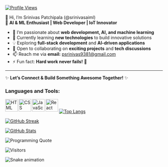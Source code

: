 [![Profile Views](https://hits.seeyoufarm.com/api/count/incr/badge.svg?url=https://github.com/srinivasaiml&title=Profile%20Views)](https://github.com/srinivasaiml)


👋 Hi, I’m Srinivas Patchipala (@srinivasaiml)  
🚀 **AI & ML Enthusiast | Web Developer | IoT Innovator**  

- 👀 I’m passionate about **web development, AI, and machine learning**  
- 🌱 Currently learning **new technologies** to build innovative solutions  
- 💡 Exploring **full-stack development** and **AI-driven applications**  
- 💞️ Open to collaborating on **exciting projects** and **tech discussions**  
- 📫 Reach me via **email:** psrinivas9381@gmail.com  
- ⚡ Fun fact: **Hard work never fails!** 💪  

---

✨ **Let’s Connect & Build Something Awesome Together!** ✨  
### Languages and Tools:
<img align="left" alt="HTML" width="40px" src="https://cdn.jsdelivr.net/gh/devicons/devicon/icons/html5/html5-original.svg" />
<img align="left" alt="CSS" width="40px" src="https://cdn.jsdelivr.net/gh/devicons/devicon/icons/css3/css3-original.svg" />
<img align="left" alt="JavaScript" width="40px" src="https://cdn.jsdelivr.net/gh/devicons/devicon/icons/javascript/javascript-original.svg" />
<img align="left" alt="React" width="40px" src="https://cdn.jsdelivr.net/gh/devicons/devicon/icons/react/react-original.svg" />
<br/>





[![Top Langs](https://github-readme-stats.vercel.app/api/top-langs/?username=srinivasaiml&layout=compact&langs_count=6&theme=dark)](https://github.com/anuraghazra/github-readme-stats)




[![GitHub Streak](https://streak-stats.demolab.com/?user=srinivasaiml&theme=radical&hide_border=true)](https://git.io/streak-stats)



[![GitHub Stats](https://github-readme-stats.vercel.app/api?username=srinivasaiml&show_icons=true&theme=dark)](https://github.com/anuraghazra/github-readme-stats)


![Programming Quote](https://quotes-github-readme.vercel.app/api?type=horizontal&theme=dark)


![Visitors](https://visitor-badge.laobi.icu/badge?page_id=srinivasaiml)


![Snake animation](https://github.com/srinivasaiml/srinivasaiml/blob/output/github-contribution-grid-snake.svg)


